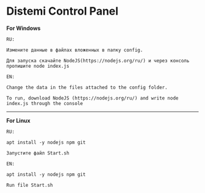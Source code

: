 
Distemi Control Panel
=====================

**For Windows**

	RU:

	Измените данные в файлах вложенных в папку config.

	Для запуска скачайте NodeJS(https://nodejs.org/ru/) и через консоль пропишите node index.js

	EN:

	Change the data in the files attached to the config folder.

	To run, download NodeJS (https://nodejs.org/ru/) and write node index.js through the console

---

**For Linux**

	RU:

	apt install -y nodejs npm git

	Запустите файл Start.sh

	EN:

	apt install -y nodejs npm git

	Run file Start.sh
